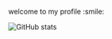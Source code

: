 <p>welcome to my profile :smile: </p>

![GitHub stats](https://github-readme-stats.vercel.app/api?username=fandilladp&show_icons=true&theme=tokyonight)
